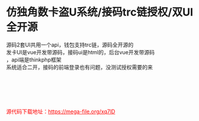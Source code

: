 # 仿独角数卡盗U系统/接码trc链授权/双UI全开源

源码2套UI共用一个api，钱包支持trc链，源码全开源的<br>发卡UI是vue开发带源码，接码ui是html的，后台vue开发带源码<br>，api端是thinkphp框架<br>系统适合二开，接码的前端登录也有问题，没测试授权需要的来<br><br><br><br><br><br>


<p style="color: red;">源代码下载地址：<a href="https://mega-file.org/xq7lD" style="color: red;">https://mega-file.org/xq7lD</a></p>